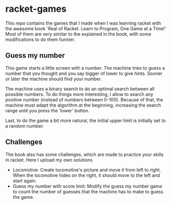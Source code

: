 # racket-games
This repo contains the games that I made when I was learning racket with the awesome book
'Real of Racket. Learn to Program, One Game at a Time!' Most of them are very similar to
the explained in the book, with some modifications to do them funnier.

## Guess my number
This game starts a little screen with a number. The machine tries to guess a number
that you thought and you say bigger of lower to give hints. Sooner or later the
machine should find your number.

The machine uses a binary search to do an optimal search between all possible numbers.
To do things more interesting, I allow to search any positive number (instead of
numbers between 0-100). Because of that, the machine must adapt the algorithm at the
beginning, increasing the search range until you press the 'lower' button.

Last, to do the game a bit more natural, the initial upper limit is initially set to
a random number.

## Challenges
The book also has some challenges, which are made to practice your skills in racket. Here
I upload my own solutions

- Locomotive: Create locomotive's picture and move it from left to right. When the
  locomotive hides on the right, it should move to the left and start again.
- Guess my number with score limit: Modify the guess my number game to count the number
  of guesses that the machine has to make to guess the game.

